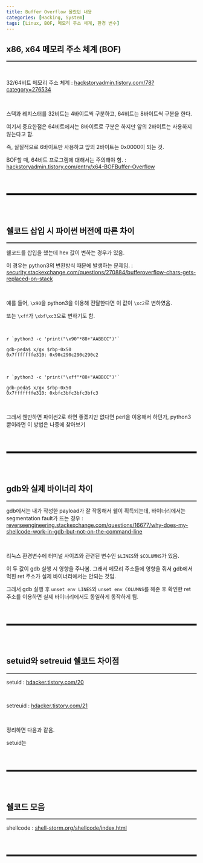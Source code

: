 ```yaml
---
title: Buffer Overflow 몰랐던 내용
categories: [Hacking, System]
tags: [Linux, BOF, 메모리 주소 체계, 환경 변수]
---
```


## x86, x64 메모리 주소 체계 (BOF)
<hr style="border-top: 1px solid;"><br>

32/64비트 메모리 주소 체계
: <a href="https://hackstoryadmin.tistory.com/78?category=276534" target="_blank">hackstoryadmin.tistory.com/78?category=276534</a>

<br>

스택과 레지스터를 32비트는 4바이트씩 구분하고, 64비트는 8바이트씩 구분을 한다.

여기서 중요한점은 64비트에서는 8바이트로 구분은 하지만 앞의 2바이트는 사용하지 않는다고 함.

즉, 실질적으로 6바이트만 사용하고 앞의 2바이트는 0x0000이 되는 것.

BOF할 때, 64비트 프로그램에 대해서는 주의해야 함.
: <a href="https://hackstoryadmin.tistory.com/entry/x64-BOFBuffer-Overflow" target="_blank">hackstoryadmin.tistory.com/entry/x64-BOFBuffer-Overflow</a>

<br><br>
<hr style="border: 2px solid;">
<br><br>

## 쉘코드 삽입 시 파이썬 버전에 따른 차이
<hr style="border-top: 1px solid;">

쉘코드를 삽입을 했는데 hex 값이 변하는 경우가 있음. 

이 경우는 python3의 변환방식 때문에 발생하는 문제임.
: <a href="https://security.stackexchange.com/questions/270884/bufferoverflow-chars-gets-replaced-on-stack" target="_blank">security.stackexchange.com/questions/270884/bufferoverflow-chars-gets-replaced-on-stack</a>

<br>

예를 들어, ```\x90```을 python3을 이용해 전달한다면 이 값이 ```\xc2```로 변하였음.

또는 ```\xff```가 ```\xbf\xc3```으로 변하기도 함.

<br>

```shell
r `python3 -c 'print("\x90"*88+"AABBCC")'`

gdb-peda$ x/gx $rbp-0x50
0x7fffffffe310: 0x90c290c290c290c2
```

<br>

```shell
r `python3 -c 'print("\xff"*88+"AABBCC")'`

gdb-peda$ x/gx $rbp-0x50
0x7fffffffe310: 0xbfc3bfc3bfc3bfc3
```

<br>

그래서 웬만하면 파이썬2로 하면 좋겠지만 없다면 perl을 이용해서 하던가, python3 뿐이라면 이 방법은 나중에 찾아보기

<br><br>
<hr style="border: 2px solid;">
<br><br>

## gdb와 실제 바이너리 차이
<hr style="border-top: 1px solid;">

gdb에서는 내가 작성한 payload가 잘 작동해서 쉘이 흭득되는데, 바이너리에서는 segmentation fault가 뜨는 경우
: <a href="https://reverseengineering.stackexchange.com/questions/16677/why-does-my-shellcode-work-in-gdb-but-not-on-the-command-line" target="_blank">reverseengineering.stackexchange.com/questions/16677/why-does-my-shellcode-work-in-gdb-but-not-on-the-command-line</a>

<br>

리눅스 환경변수에 터미널 사이즈와 관련된 변수인 ```$LINES```와 ```$COLUMNS```가 있음.

이 두 값이 gdb 실행 시 영향을 주나봄. 그래서 메모리 주소들에 영향을 줘서 gdb에서 먹힌 ret 주소가 실제 바이너리에서는 안되는 것임.

그래서 gdb 실행 후 ```unset env LINES```와 ```unset env COLUMNS```를 해준 후 확인한 ret 주소를 이용하면 실제 바이너리에서도 동일하게 동작하게 됨.

<br><br>
<hr style="border: 2px solid;">
<br><br>

## setuid와 setreuid 쉘코드 차이점
<hr style="border-top: 1px solid;">

setuid
: <a href="https://hdacker.tistory.com/20" target="_blank">hdacker.tistory.com/20</a>

<br>

setreuid
: <a href="https://hdacker.tistory.com/21" target="_blank">hdacker.tistory.com/21</a>

<br>

정리하면 다음과 같음.

setuid는 

<br><br>
<hr style="border: 2px solid;">
<br><br>

## 쉘코드 모음
<hr style="border-top: 1px solid;">

shellcode
: <a href="https://shell-storm.org/shellcode/index.html" target="_blank">shell-storm.org/shellcode/index.html</a>

<br><br>
<hr style="border: 2px solid;">
<br><br>
